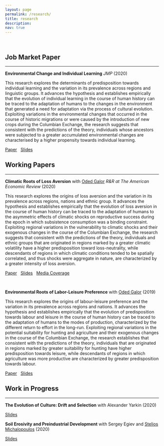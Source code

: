 ```yaml
---
layout: page
permalink: /research/
title: research
description: 
nav: true
---
```



&nbsp;


 
## Job Market Paper 
***

**Environmental Change and Individual Learning** _JMP_  (2020)

This research explores the determinants of predisposition towards individual learning and the variation in its prevalence across regions and linguistic groups. It advances the hypothesis and establishes empirically that the evolution of individual learning in the course of human history can be traced to the adaptation of humans to the changes in the environment that generated a need for adaptation via the process of cultural evolution. Exploiting variations in the environmental changes that occurred in the course of historic migrations or were caused by the introduction of new crops during the Columbian Exchange, the research suggests that  consistent with the predictions of the theory, individuals whose ancestors were subjected to a greater accumulated environmental changes are characterised by a higher propensity towards individual learning. 

[Paper](Environmental_Change_Individual_Learning_2020.pdf) &nbsp; [Slides](Environmental_change_Individual_Learning__Slides_Sep_2020_.pdf)

## Working Papers 
***

**Climatic Roots of Loss Aversion** with [Oded Galor](https://www.odedgalor.com/) _R&R at The American Economic Review_ (2020)

This research explores the origins of loss aversion and the variation in its prevalence across regions, nations and ethnic group. It advances the hypothesis and establishes empirically that the evolution of loss aversion in the course of human history can be traced to the adaptation of humans to the asymmetric effects of climatic shocks on reproductive success during the epoch in which subsistence consumption was a binding constraint. Exploiting regional variations in the vulnerability to climatic shocks and their exogenous changes in the course of the Columbian Exchange, the research suggests that  consistent with the predictions of the theory, individuals and ethnic groups that are originated in regions marked by a greater climatic volatility have a higher predisposition toward loss-neutrality, while descendants of regions in which climatic conditions tended to be spatially correlated, and thus shocks were aggregate in nature, are characterized by a greater intensity of loss aversion.

[Paper](Climatic_Roots_of_Loss_Aversion_Aug_2020.pdf)  &nbsp; [Slides](Climatic_Roots_of_Loss_Aversion_Slides_2019.pdf) &nbsp; [Media Coverage](https://psmag.com/environment/how-a-volatile-climate-shapes-the-way-people-think)

&nbsp;

**Environmental Roots of Labor-Leisure Preference** with [Oded Galor](https://www.odedgalor.com/) (2019)

This research explores the origins of labour-leisure preference and the variation in its prevalence across regions and nations. It advances the hypothesis and establishes empirically that the evolution of predisposition towards labour and leisure in the course of human history can be traced to the adaptation of humans to the modes of production, characterized by the different return to effort in the long-run. Exploiting regional variations in the potential suitability for hunting and agriculture and their exogenous changes in the course of the Columbian Exchange, the research establishes that  consistent with the predictions of the theory, individuals that are originated in regions marked by greater suitability for hunting have higher predisposition towards leisure, while descendants of regions in which agriculture was more productive are characterized by greater predisposition towards labour.

[Paper](Environmental_Roots_of_Labor_Leisure_Preference_Manuscript_Feb_2020.pdf)  &nbsp; [Slides](Environmental_Roots_of_Labor_Leisure_Preference_Manuscript_Slides_2019.pdf)

## Work in Progress
***

**The Evolution of Culture: Drift and Selection** with Alexander Yarkin (2020)

[Slides](Evolution_of_Culture_slides_Oct_2019.pdf)

**Soil Erosivity and Preindustrial Development** with Sergey Egiev and [Stelios Michalopoulos](https://sites.google.com/site/steliosecon/) (2020)

[Slides](Erosisivty_Development_May_2020.pdf)


